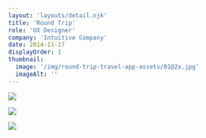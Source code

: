 ```yaml
---
layout: 'layouts/detail.njk'
title: 'Round Trip'
role: 'UX Designer'
company: 'Intuitive Company'
date: 2014-11-17
displayOrder: 1
thumbnail:
  image: '/img/round-trip-travel-app-assets/01@2x.jpg'
  imageAlt: ''
---
```


![](/img/round-trip-travel-app-assets/02@2x.jpg)

![](/img/round-trip-travel-app-assets/03@2x.jpg)

![](/img/round-trip-travel-app-assets/04@2x.jpg)
